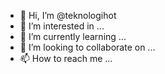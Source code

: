 - 👋 Hi, I’m @teknologihot
- 👀 I’m interested in ...
- 🌱 I’m currently learning ...
- 💞️ I’m looking to collaborate on ...
- 📫 How to reach me ...

<!---
teknologihot/teknologihot is a ✨ special ✨ repository because its `README.md` (this file) appears on your GitHub profile.
You can click the Preview link to take a look at your changes.
--->
